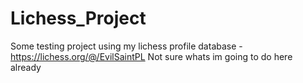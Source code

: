 # Lichess_Project
Some testing project using my lichess profile database - https://lichess.org/@/EvilSaintPL
Not sure whats im going to do here already
